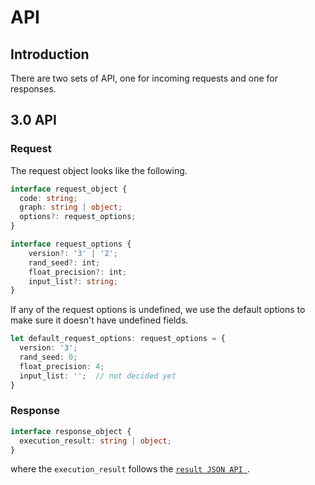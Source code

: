 # API

## Introduction 

There are two sets of API, one for incoming requests and one for responses. 


## 3.0 API

### Request

The request object looks like the following. 

```typescript
interface request_object {
  code: string;
  graph: string | object;
  options?: request_options;
}

interface request_options {
    version?: '3' | '2';
    rand_seed?: int;
    float_precision?: int;
    input_list?: string;
}

```

If any of the request options is undefined, we use the default options to make sure it doesn't have undefined fields.

```typescript
let default_request_options: request_options = {
  version: '3';
  rand_seed: 0;
  float_precision: 4;
  input_list: '';  // not decided yet 
}
```

### Response

```typescript
interface response_object {
  execution_result: string | object; 
}
```

where the `execution_result` follows the [`result JSON API `](/RFCs/backend/database/tutorial_related_tables/execution_result/result_json_api.md). 
